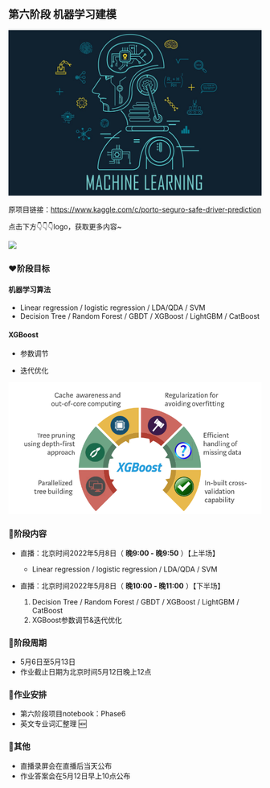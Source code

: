 ## 第六阶段 机器学习建模

![输入图片说明](../../pic/ml_logo.jpeg)

原项目链接：https://www.kaggle.com/c/porto-seguro-safe-driver-prediction

点击下方👇👇👇logo，获取更多内容~

<a href='https://mp.weixin.qq.com/mp/appmsgalbum?__biz=Mzg2OTU4NzI3NQ==&action=getalbum&album_id=1764511202329624577#wechat_redirect'> 
<img src='https://gitee.com/gzjzg/WhaleDataScienceProject/raw/master/pic/project_logo.jpg'/></a>

### ❤️阶段目标

#### 机器学习算法

- Linear regression / logistic regression / LDA/QDA / SVM
- Decision Tree / Random Forest / GBDT / XGBoost / LightGBM / CatBoost 


#### XGBoost

- 参数调节
    
- 迭代优化


![输入图片说明](../../pic/XGB.png)


 
### 💛阶段内容   

- 直播：北京时间2022年5月8日（ **晚9:00 - 晚9:50** ）【上半场】 
    - Linear regression / logistic regression / LDA/QDA / SVM


- 直播：北京时间2022年5月8日（ **晚10:00 - 晚11:00** ）【下半场】
    1. Decision Tree / Random Forest / GBDT / XGBoost / LightGBM / CatBoost 
    2. XGBoost参数调节&迭代优化

### 💚阶段周期


- 5月6日至5月13日 
- 作业截止日期为北京时间5月12日晚上12点


### 💙作业安排


- 第六阶段项目notebook：Phase6
- 英文专业词汇整理 🆕


### 💜其他


- 直播录屏会在直播后当天公布
- 作业答案会在5月12日早上10点公布
